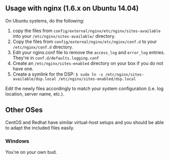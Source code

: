 ## Usage with nginx (1.6.x on Ubuntu 14.04)
On Ubuntu systems, do the following:

 1. copy the files from `config/external/nginx/etc/nginx/sites-available` into your `/etc/nginx/sites-available/` directory.
 2. Copy the files from `config/external/nginx/etc/nginx/conf.d` to your `/etc/nginx/conf.d` directory.
 3. Edit your nginx.conf file to remove the `access_log` and `error_log` entries. They're in `conf.d/defaults.logging.conf`
 4. Create an `/etc/nginx/sites-enabled` directory on your box if you do not have one.
 5. Create a symlink for the DSP: `$ sudo ln -s /etc/nginx/sites-available/dsp.local /etc/nginx/sites-enabled/dsp.local`

Edit the newly files accordingly to match your system configuration (i.e. log location, server name, etc.).

## Other OSes
CentOS and Redhat have similar virtual-host setups and you should be able to adapt the included files easily.

### Windows
You're on your own bud.
